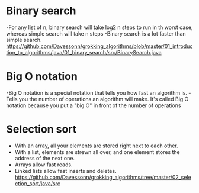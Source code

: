 # Binary search

-For any list of n, binary search will take log2 n steps to run in th worst case, whereas simple search will take n steps
-Binary search is a lot faster than simple search.
https://github.com/Davessonn/grokking_algorithms/blob/master/01_introduction_to_algorithms/java/01_binary_search/src/BinarySearch.java

# Big O notation

-Big O notation is a special notation that tells you how fast an algorithm is.
-Tells you the number of operations an algorithm will make. It's called Big O notation because you put a "big O" in front of the number of operations

# Selection sort

- With an array, all your elements are stored right next to each other.
- With a list, elements are strewn all over, and one element stores the address of the next one.
- Arrays allow fast reads.
- Linked lists allow fast inserts and deletes.
https://github.com/Davessonn/grokking_algorithms/tree/master/02_selection_sort/java/src
